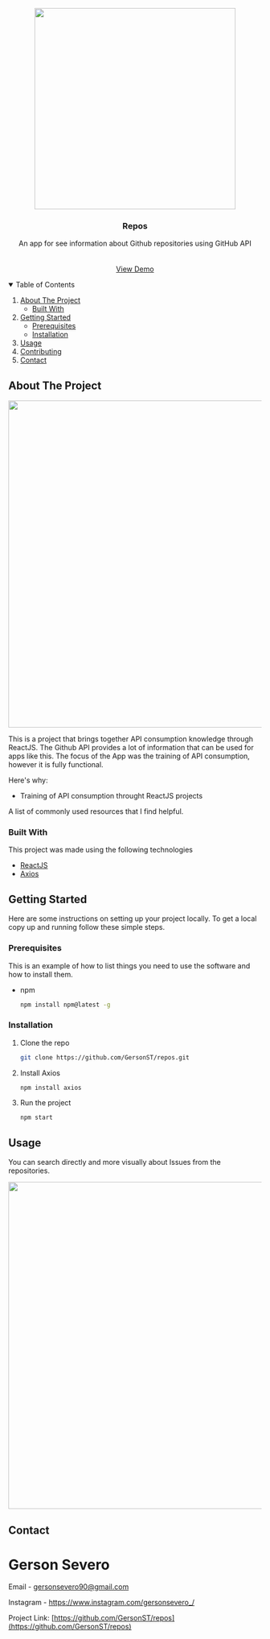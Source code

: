 <p align="center">
  <img  height="400" src="src/images/Capa.png">
</p>


  <h3 align="center">Repos</h3>

  <p align="center">
    An app for see information about Github repositories using GitHub API
    <br />
    <br />
    <br />
    <a href="https://gersonst.github.io/repos/" target:"_blank">View Demo</a>
  </p>
</p>



<!-- TABLE OF CONTENTS -->
<details open="open">
  <summary>Table of Contents</summary>
  <ol>
    <li>
      <a href="#about-the-project">About The Project</a>
      <ul>
        <li><a href="#built-with">Built With</a></li>
      </ul>
    </li>
    <li>
      <a href="#getting-started">Getting Started</a>
      <ul>
        <li><a href="#prerequisites">Prerequisites</a></li>
        <li><a href="#installation">Installation</a></li>
      </ul>
    </li>
    <li><a href="#usage">Usage</a></li>
    <li><a href="#contributing">Contributing</a></li>
    <li><a href="#contact">Contact</a></li>
  </ol>
</details>



<!-- ABOUT THE PROJECT -->
## About The Project

<p align="center">
  <img  height="650" src="src/images/Screen.png">
</p>


This is a project that brings together API consumption knowledge through ReactJS. The Github API provides a lot of information that can be used for apps like this. The focus of the App was the training of API consumption, however it is fully functional.

Here's why:
* Training of API consumption throught ReactJS projects


A list of commonly used resources that I find helpful.

### Built With

This project was made using the following technologies
* [ReactJS](https://reactjs.org)
* [Axios](https://github.com/axios/axios)



<!-- GETTING STARTED -->
## Getting Started

Here are some instructions on setting up your project locally.
To get a local copy up and running follow these simple steps.

### Prerequisites

This is an example of how to list things you need to use the software and how to install them.
* npm
  ```sh
  npm install npm@latest -g
  ```

### Installation

1. Clone the repo
   ```sh
   git clone https://github.com/GersonST/repos.git
   ```
2. Install Axios
   ```sh
   npm install axios
   ```
3. Run the project 
   ```sh
   npm start
   ```



<!-- USAGE EXAMPLES -->
## Usage

You can search directly and more visually about Issues from the repositories.

<p align="center">
  <img  height="650" src="src/images/Screen2.png">
</p>



<!-- CONTACT -->
## Contact

# Gerson Severo
Email - gersonsevero90@gmail.com  

Instagram - https://www.instagram.com/gersonsevero_/

Project Link: [https://github.com/GersonST/repos](https://github.com/GersonST/repos)
